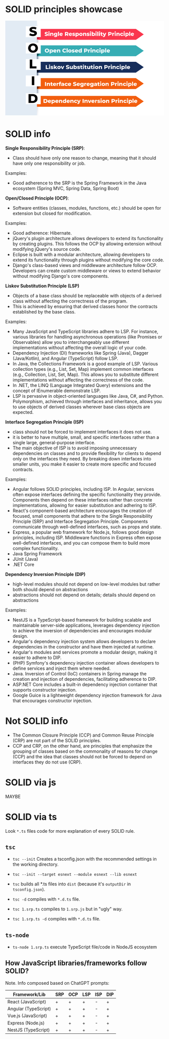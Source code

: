 SOLID principles showcase
===

![img](./SOLID1.png)

# SOLID info

**Single Responsibility Principle (SRP)**:

- Class should have only one reason to change, meaning that it should have only one responsibility or job.

Examples: 
- Good adherence to the SRP is the Spring Framework in the Java ecosystem (Spring MVC, Spring Data, Spring Boot)

**Open/Closed Principle (OCP)**:

- Software entities (classes, modules, functions, etc.) should be open for extension but closed for modification.

Examples: 
- Good adherence: Hibernate. 
- jQuery's plugin architecture allows developers to extend its functionality by creating plugins. This follows the OCP by allowing extension without modifying jQuery's source code.
- Eclipse is built with a modular architecture, allowing developers to extend its functionality through plugins without modifying the core code.
- Django's class-based views and middleware architecture follow OCP. Developers can create custom middleware or views to extend behavior without modifying Django's core components.

**Liskov Substitution Principle (LSP)**

- Objects of a base class should be replaceable with objects of a derived class without affecting the correctness of the program. 
- This is achieved by ensuring that derived classes honor the contracts established by the base class.

Examples:

- Many JavaScript and TypeScript libraries adhere to LSP. For instance, various libraries for handling asynchronous operations (like Promises or Observables) allow you to interchangeably use different implementations without affecting the overall logic of your code.
- Dependency Injection (DI) frameworks like Spring (Java), Dagger (Java/Kotlin), and Angular (TypeScript) follow LSP. 
- In Java, the Collections Framework is a good example of LSP. Various collection types (e.g., List, Set, Map) implement common interfaces (e.g., Collection, List, Set, Map). 
This allows you to substitute different implementations without affecting the correctness of the code.
- In .NET, the LINQ (Language Integrated Query) extensions and the concept of IEnumerable demonstrate LSP.
- LSP is pervasive in object-oriented languages like Java, C#, and Python. Polymorphism, achieved through interfaces and inheritance, allows you to use objects of derived classes wherever base class objects are expected.

**Interface Segregation Principle (ISP)**

- class should not be forced to implement interfaces it does not use.
- it is better to have multiple, small, and specific interfaces rather than a single large, general-purpose interface.
- The main objective of ISP is to avoid imposing unnecessary dependencies on classes and to provide flexibility for clients to depend only on the interfaces they need. 
By breaking down interfaces into smaller units, you make it easier to create more specific and focused contracts.

Examples:

- Angular follows SOLID principles, including ISP. In Angular, services often expose interfaces defining the specific functionality they provide. Components then depend on these interfaces rather than concrete implementations, allowing for easier substitution and adhering to ISP.
- React's component-based architecture encourages the creation of focused, small components that adhere to the Single Responsibility Principle (SRP) and Interface Segregation Principle. Components communicate through well-defined interfaces, such as props and state.
- Express, a popular web framework for Node.js, follows good design principles, including ISP. Middleware functions in Express often expose well-defined interfaces, and you can compose them to build more complex functionality.
- Java Spring Framework
- JUnit (Java)
- .NET Core

**Dependency Inversion Principle (DIP)**
- high-level modules should not depend on low-level modules but rather both should depend on abstractions
- abstractions should not depend on details; details should depend on abstractions

Examples:
- NestJS is a TypeScript-based framework for building scalable and maintainable server-side applications, leverages dependency injection to achieve the inversion of dependencies and encourages modular design.
- Angular's dependency injection system allows developers to declare dependencies in the constructor and have them injected at runtime.
- Angular's modules and services promote a modular design, making it easier to adhere to DIP.
- (PHP) Symfony's dependency injection container allows developers to define services and inject them where needed.
- Java. Inversion of Control (IoC) containers in Spring manage the creation and injection of dependencies, facilitating adherence to DIP.
- ASP.NET Core includes a built-in dependency injection container that supports constructor injection.
- Google Guice is a lightweight dependency injection framework for Java that encourages constructor injection.

# Not SOLID info

- The Common Closure Principle (CCP) and Common Reuse Principle (CRP) are not part of the SOLID principles.
- CCP and CRP, on the other hand, are principles that emphasize the grouping of classes based on the commonality of reasons for change (CCP) and the idea that classes should not be forced to depend on interfaces they do not use (CRP). 

# SOLID via js

MAYBE

# SOLID via ts 

Look `*.ts` files code for more explanation of every SOLID rule.

## `tsc`

- `tsc --init` Creates a tsconfig.json with the recommended settings in the working directory.
- `tsc --init --target esnext --module esnext --lib esnext` 

- `tsc` builds all *.ts files into `dist` (because it's `outputDir` in `tsconfig.json`).
- `tsc -d` compiles with `*.d.ts` file.
- `tsc 1.srp.ts` compiles to `1.srp.js` but in "ugly" way.
- `tsc 1.srp.ts -d` compiles with `*.d.ts` file.

## `ts-node`

- `ts-node 1.srp.ts` execute TypeScript file/code in NodeJS ecosystem


## How JavaScript libraries/frameworks follow SOLID?

Note. Info composed based on ChatGPT prompts:

| Framework/Lib     | SRP | OCP | LSP | ISP | DIP |
|-------------------|-----|-----|-----|-----|-----|
| React (JavaScript)| +   | +   | +   | -   | +   |
| Angular (TypeScript)| +  | +   | +   | -   | +   |
| Vue.js (JavaScript)| +  | +   | +   | -   | +   |
| Express (Node.js) | +   | +   | +   | -   | +   |
| NestJS (TypeScript)| +  | +   | +   | -   | +   |


